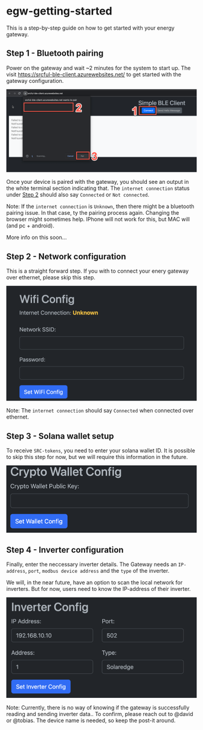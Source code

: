 # egw-getting-started

This is a step-by-step guide on how to get started with your energy gateway. 

## Step 1 - Bluetooth pairing

Power on the gateway and wait ~2 minutes for the system to start up. The visit https://srcful-ble-client.azurewebsites.net/ to get started with the gateway configuration. 

![Alt text](images/image.png)

Once your device is paired with the gateway, you should see an output in the white terminal section indicating that. The `internet connection` status under [Step 2](#step-2) should also say `Connected` or `Not connected`. 

Note: If the `internet connection` is `Unknown`, then there might be a bluetooth pairing issue. In that case, ty the pairing process again. Changing the browser might sometimes help. IPhone will not work for this, but MAC will (and pc + android).


More info on this soon...


## Step 2 - Network configuration
This is a straight forward step. If you with to connect your enery gateway over ethernet, please skip this step. 

![Alt text](images/image-2.png)

Note: The `internet connection` should say `Connected` when connected over ethernet. 

## Step 3 - Solana wallet setup
To receive `SRC-tokens`, you need to enter your solana wallet ID. It is possible to skip this step for now, but we will require this information in the future. 

![Alt text](images/image-3.png)

## Step 4 - Inverter configuration
Finally, enter the neccessary inverter details. The Gateway needs an `IP-address`, `port`, `modbus device address` and the `type` of the inverter. 

We will, in the near future, have an option to scan the local network for inverters. But for now, users need to know the IP-address of their inverter.

![Alt text](images/image-4.png)

Note: Currently, there is no way of knowing if the gateway is successfully reading and sending inverter data.. To confirm, please reach out to @david or @tobias. The device name is needed, so keep the post-it around. 